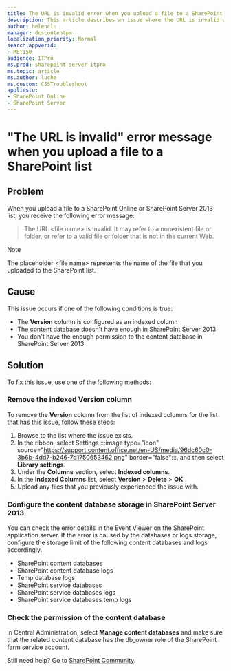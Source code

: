 ```yaml
---
title: The URL is invalid error when you upload a file to a SharePoint list
description: This article describes an issue where the URL is invalid when you upload a file to a SharePoint list, and provides a solution.
author: helenclu
manager: dcscontentpm
localization_priority: Normal
search.appverid: 
- MET150
audience: ITPro
ms.prod: sharepoint-server-itpro
ms.topic: article
ms.author: luche
ms.custom: CSSTroubleshoot
appliesto:
- SharePoint Online
- SharePoint Server
---
```


# "The URL is invalid" error message when you upload a file to a SharePoint list

## Problem

When you upload a file to a SharePoint Online or SharePoint Server 2013 list, you receive the following error message:

> The URL \<file name> is invalid. It may refer to a nonexistent file or folder, or refer to a valid file or folder that is not in the current Web.

> [!NOTE]
> The placeholder \<file name> represents the name of the file that you uploaded to the SharePoint list.

## Cause

This issue occurs if one of the following conditions is true:

- The **Version** column is configured as an indexed column
- The content database doesn't have enough 
in SharePoint Server 2013
- You don't have the enough permission to the content database in SharePoint Server 2013

## Solution

To fix this issue, use one of the following methods:

### Remove the indexed Version column

To remove the **Version** column from the list of indexed columns for the list that has this issue, follow these steps:

1. Browse to the list where the issue exists.
1. In the ribbon, select Settings :::image type="icon" source="https://support.content.office.net/en-US/media/96dc60c0-3b6b-4dd7-b246-7d1750653462.png" border="false":::, and then select **Library settings**.
1. Under the **Columns** section, select **Indexed columns**.
1. In the **Indexed Columns** list, select **Version** > **Delete** > **OK**.
1. Upload any files that you previously experienced the issue with.

### Configure the content database storage in SharePoint Server 2013

You can check the error details in the Event Viewer on the SharePoint application server. If the error is caused by the databases or logs storage, configure the storage limit of the following content databases and logs accordingly.

- SharePoint content databases
- SharePoint content database logs
- Temp database logs
- SharePoint service databases
- SharePoint service databases logs
- SharePoint service databases temp logs

### Check the permission of the content database

in Central Administration, select **Manage content databases** and make sure that the related content database has the db_owner role of the SharePoint farm service account.

Still need help? Go to [SharePoint Community](https://techcommunity.microsoft.com/t5/sharepoint/ct-p/SharePoint).

